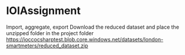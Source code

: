 # IOIAssignment
Import, aggregate, export
Download the reduced dataset and place the unzipped folder in the project folder
https://ioccocsharptest.blob.core.windows.net/datasets/london-smartmeters/reduced_dataset.zip
